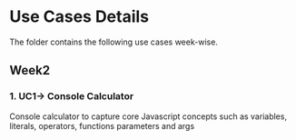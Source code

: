 # Use Cases Details
The folder contains the following use cases week-wise.

## Week2

### 1. UC1-> Console Calculator
Console calculator to capture core Javascript concepts such as variables, literals, operators, functions parameters and args
